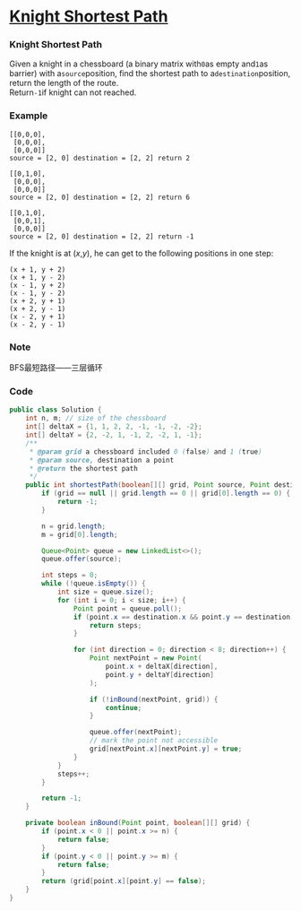 # [Knight Shortest Path](https://www.lintcode.com/problem/knight-shortest-path/description)

### Knight Shortest Path

Given a knight in a chessboard \(a binary matrix with`0`as empty and`1`as barrier\) with a`source`position, find the shortest path to a`destination`position, return the length of the route.  
Return`-1`if knight can not reached.

### Example

```
[[0,0,0],
 [0,0,0],
 [0,0,0]]
source = [2, 0] destination = [2, 2] return 2

[[0,1,0],
 [0,0,0],
 [0,0,0]]
source = [2, 0] destination = [2, 2] return 6

[[0,1,0],
 [0,0,1],
 [0,0,0]]
source = [2, 0] destination = [2, 2] return -1
```

If the knight is at \(_x_,_y_\), he can get to the following positions in one step:

```
(x + 1, y + 2)
(x + 1, y - 2)
(x - 1, y + 2)
(x - 1, y - 2)
(x + 2, y + 1)
(x + 2, y - 1)
(x - 2, y + 1)
(x - 2, y - 1)
```

### Note

 BFS最短路径——三层循环

### Code

```java
public class Solution {
    int n, m; // size of the chessboard
    int[] deltaX = {1, 1, 2, 2, -1, -1, -2, -2};
    int[] deltaY = {2, -2, 1, -1, 2, -2, 1, -1};
    /**
     * @param grid a chessboard included 0 (false) and 1 (true)
     * @param source, destination a point
     * @return the shortest path 
     */
    public int shortestPath(boolean[][] grid, Point source, Point destination) {
        if (grid == null || grid.length == 0 || grid[0].length == 0) {
            return -1;
        }

        n = grid.length;
        m = grid[0].length;

        Queue<Point> queue = new LinkedList<>();
        queue.offer(source);

        int steps = 0;
        while (!queue.isEmpty()) {
            int size = queue.size();
            for (int i = 0; i < size; i++) {
                Point point = queue.poll();
                if (point.x == destination.x && point.y == destination.y) {
                    return steps;
                }

                for (int direction = 0; direction < 8; direction++) {
                    Point nextPoint = new Point(
                        point.x + deltaX[direction],
                        point.y + deltaY[direction]
                    );

                    if (!inBound(nextPoint, grid)) {
                        continue;
                    }

                    queue.offer(nextPoint);
                    // mark the point not accessible
                    grid[nextPoint.x][nextPoint.y] = true;
                }
            }
            steps++;
        }

        return -1;
    }

    private boolean inBound(Point point, boolean[][] grid) {
        if (point.x < 0 || point.x >= n) {
            return false;
        }
        if (point.y < 0 || point.y >= m) {
            return false;
        }
        return (grid[point.x][point.y] == false);
    }
}
```



